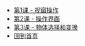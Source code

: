 * [第1课 - 视窗操作](Blender/基础001_视窗操作.md)
* [第2课 - 操作界面](Blender/基础002_操作界面.md)
* [第3课 - 物体选择和变换](Blender/基础003_物体选择和变换.md)
* [回到首页](/)

